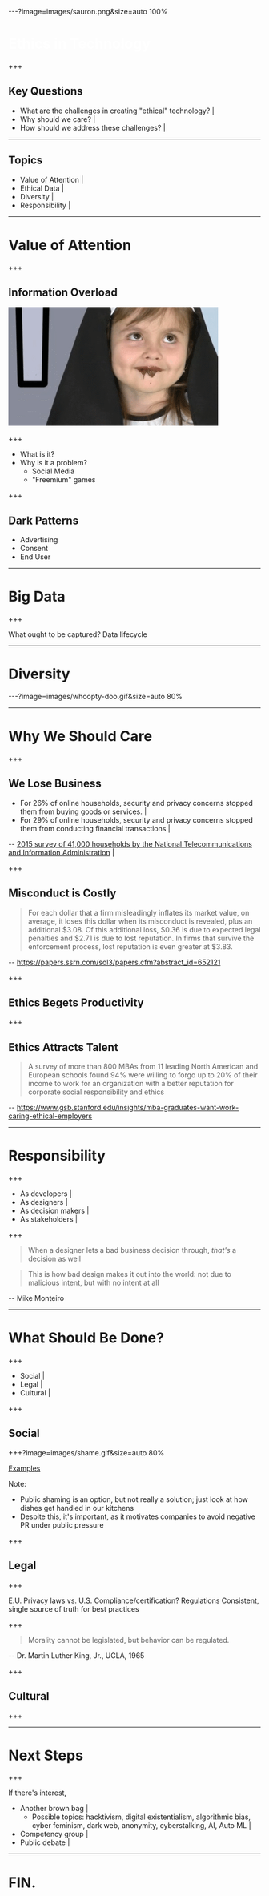 ---?image=images/sauron.png&size=auto 100%
<h1 style="color: white" class="fragment"> Ethics in Technology </h1>

+++

## Key Questions

* What are the challenges in creating "ethical" technology? |
* Why should we care? |
* How should we address these challenges? |

---

## Topics 

* Value of Attention |
* Ethical Data |
* Diversity |
* Responsibility |

---

# Value of Attention

+++

## Information Overload

<img src="images/overload.gif" class="fragment" />

+++

* What is it?
* Why is it a problem?
  * Social Media 
  * "Freemium" games

+++

## Dark Patterns

* Advertising
* Consent
* End User

---

# Big Data

+++

What ought to be captured?
Data lifecycle

---

# Diversity

---?image=images/whoopty-doo.gif&size=auto 80%
 
---

# Why We Should Care

+++ 

## We Lose Business

* For 26% of online households, security and privacy concerns stopped them from buying goods or services. |
* For 29% of online households, security and privacy concerns stopped them from conducting financial transactions |

-- [2015 survey of 41,000 households by the National Telecommunications and Information Administration](https://www.ntia.doc.gov/blog/2016/lack-trust-internet-privacy-and-security-may-deter-economic-and-other-online-activities) |

+++

## Misconduct is Costly

> For each dollar that a firm misleadingly inflates its market value, on average, it loses this dollar when its misconduct is revealed, plus an additional $3.08. Of this additional loss, $0.36 is due to expected legal penalties and $2.71 is due to lost reputation. In firms that survive the enforcement process, lost reputation is even greater at $3.83.

-- https://papers.ssrn.com/sol3/papers.cfm?abstract_id=652121

+++

## Ethics Begets Productivity

+++

## Ethics Attracts Talent

> A survey of more than 800 MBAs from 11 leading North American and European schools found 94%  were willing to forgo up to 20% of their income to work for an organization with a better reputation for corporate social responsibility and ethics

-- https://www.gsb.stanford.edu/insights/mba-graduates-want-work-caring-ethical-employers

---

# Responsibility

+++

* As developers |
* As designers |
* As decision makers |
* As stakeholders |

+++

> When a designer lets a bad business decision through, *that's* a decision as well

> This is how bad design makes it out into the world: not due to malicious intent, but with no intent at all

-- Mike Monteiro 

---

# What Should Be Done?

+++

* Social |
* Legal |
* Cultural |

+++

## Social 

+++?image=images/shame.gif&size=auto 80%

<a href="https://darkpatterns.org/hall-of-shame" target="_blank" class="fragment">Examples</a>

Note:
* Public shaming is an option, but not really a solution; just look at how dishes get handled in our kitchens
* Despite this, it's important, as it motivates companies to avoid negative PR under public pressure

+++

## Legal

+++

E.U. Privacy laws vs. U.S.
Compliance/certification?
Regulations
Consistent, single source of truth for best practices

+++

> Morality cannot be legislated, but behavior can be regulated.

-- Dr. Martin Luther King, Jr., UCLA, 1965

+++

## Cultural

+++


---

# Next Steps

+++

If there's interest,

* Another brown bag | 
  * Possible topics: hacktivism, digital existentialism, algorithmic bias, cyber feminism, dark web, anonymity, cyberstalking, AI, Auto ML | 
* Competency group |
* Public debate |

---

# FIN.
